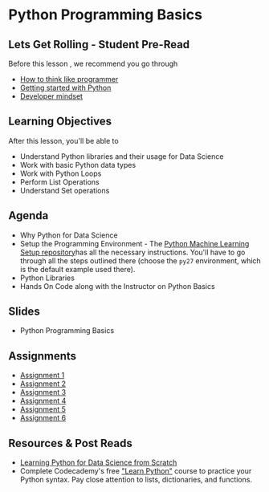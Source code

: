 # Python Programming Basics

## Lets Get Rolling - Student Pre-Read
Before this lesson , we recommend you go through
* [How to think like programmer](https://www.udemy.com/how-to-think-like-a-programmer-with-python/)
* [Getting started with Python](https://www.python.org/about/gettingstarted/)
* [Developer mindset](https://www.coursera.org/learn/algorithmic-thinking-1)


## Learning Objectives 

After this lesson, you'll be able to 

* Understand Python libraries and their usage for Data Science
* Work with basic Python data types
* Work with Python Loops
* Perform List Operations
* Understand Set operations

## Agenda

* Why Python for Data Science
* Setup the Programming Environment - The [Python Machine Learning Setup repository](https://github.com/soumendra/python-machinelearning-setup)has all the necessary instructions. You'll have to go through all the steps outlined there (choose the `py27` environment, which is the default example used there).
* Python Libraries
* Hands On Code along with the Instructor on Python Basics

## Slides

* Python Programming Basics


## Assignments 
* [Assignment 1](https://github.com/commit-live-students/fsdse-python-assignment-1)
* [Assignment 2](https://github.com/commit-live-students/fsdse-python-assignment-2)
* [Assignment 3](https://github.com/commit-live-students/fsdse-python-assignment-3)
* [Assignment 4](https://github.com/commit-live-students/fsdse-python-assignment-4)
* [Assignment 5](https://github.com/commit-live-students/fsdse-python-assignment-5)
* [Assignment 6](https://github.com/commit-live-students/fsdse-python-assignment-6)


## Resources & Post Reads

* [Learning Python for Data Science from Scratch](http://choonsiong.com/public/books/Data%20Science%20from%20Scratch.pdf)
* Complete Codecademy's free ["Learn Python"](https://www.codecademy.com/learn/python) course to practice your Python syntax. Pay close attention to lists, dictionaries, and functions.

